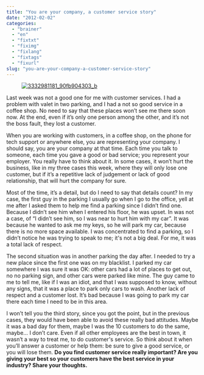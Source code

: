 ```yaml
---
title: "You are your company, a customer service story"
date: "2012-02-02"
categories: 
  - "brainer"
  - "en"
  - "fixtxt"
  - "fiximg"
  - "fixlang"
  - "fixtags"
  - "fixurl"
slug: "you-are-your-company-a-customer-service-story"
---
```


<figure>

[](http://fred.dev/content/uploads/2012/02/3332981181_90fb904303_b.jpg)

<figcaption>

[![](images/3332981181_90fb904303_b.jpg "3332981181_90fb904303_b")](http://fred.dev/content/uploads/2012/02/3332981181_90fb904303_b.jpg)

</figcaption>

</figure>

Last week was not a good one for me with customer services. I had a problem with valet in two parking, and I had a not so good service in a coffee shop. No need to say that these places won’t see me there soon now. At the end, even if it’s only one person among the other, and it’s not the boss fault, they lost a customer.

When you are working with customers, in a coffee shop, on the phone for tech support or anywhere else, you are representing your company. I should say, you are your company at that time. Each time you talk to someone, each time you gave a good or bad service; you represent your employer. You really have to think about it. In some cases, it won’t hurt the business, like in my three cases this week, where they will only lose one customer, but if it’s a repetitive lack of judgement or lack of good relationship, that will hurt the company for sure.

Most of the time, it’s a detail, but do I need to say that details count? In my case, the first guy in the parking I usually go when I go to the office, yell at me after I asked them to help me find a parking since I didn’t find one. Because I didn’t see him when I entered his floor, he was upset. In was not a case, of “I didn’t see him, so I was near to hurt him with my car”. It was because he wanted to ask me my keys, so he will park my car, because there is no more space available. I was concentrated to find a parking, so I didn’t notice he was trying to speak to me; it's not a big deal. For me, it was a total lack of respect.

The second situation was in another parking the day after. I needed to try a new place since the first one was on my blacklist. I parked my car somewhere I was sure it was OK: other cars had a lot of places to get out, no no parking sign, and other cars were parked like mine. The guy came to me to tell me, like if I was an idiot, and that I was supposed to know, without any signs, that it was a place to park only cars to wash. Another lack of respect and a customer lost. It’s bad because I was going to park my car there each time I need to be in this area.

I won’t tell you the third story, since you got the point, but in the previous cases, they would have been able to avoid these really bad attitudes. Maybe it was a bad day for them, maybe I was the 10 customers to do the same, maybe… I don’t care. Even if all other employees are the best in town, it wasn’t a way to treat me, to do customer's service. So think about it when you’ll answer a customer or help them: be sure to give a good service, or you will lose them. **Do you find customer service really important? Are you giving your best so your customers have the best service in your industry? Share your thoughts.**
